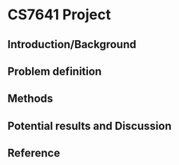 # CS7641 Project

## Introduction/Background

## Problem definition

## Methods

## Potential results and Discussion

## Reference
